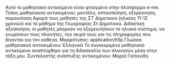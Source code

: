 Αυτό το μαθησιακό αντικείμενο είναι φτιαγμένο στην πλατφόρμα e-me. 
Τύπος μαθησιακού αντικειμένου: μοντέλο, οπτικοποίηση, εξερεύνηση, παρουσίαση
Αφορά τους μαθητές της ΣΤ Δημοτικού (ηλικίας 11-12 χρονών) και το μάθημα της Γεωγραφίας Στ Δημοτικού.
Διδακτική αξιοποίηση: οι μαθητές μπορούν να εξερευνήσουν το ηλιακό σύστημα, να γνωρίσουν τους πλανήτες, την σειρά τους και τις πληροφορίες που δίνονται για τον καθένα.
Μορφότυπος: application/h5p
Γλώσσα μαθησιακού αντικειμένου: Ελληνικά
Το συγκεκριμένο μαθησιακό αντικείμενο αναπτύχθηκε για τη διδασκαλία των πλανητών μέσα στην τάξη μου.
Συντελεστής ανάπτυξης αντικειμένου: Μαρία Γαϊτανίδη
